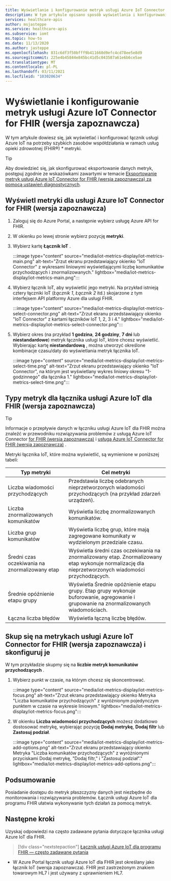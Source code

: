 ```yaml
---
title: Wyświetlanie i konfigurowanie metryk usługi Azure IoT Connector for FHIR (wersja zapoznawcza)
description: W tym artykule opisano sposób wyświetlania i konfigurowania usługi Azure IoT Connector for FHIR (wersja zapoznawcza).
services: healthcare-apis
author: msjasteppe
ms.service: healthcare-apis
ms.subservice: iomt
ms.topic: how-to
ms.date: 11/13/2020
ms.author: jasteppe
ms.openlocfilehash: 831c6df3f50bfff9b411660d9efc4cd78ee5e8d9
ms.sourcegitcommit: 225e4b45844e845bc41d5c043587a61e6b6ce5ae
ms.translationtype: MT
ms.contentlocale: pl-PL
ms.lasthandoff: 03/11/2021
ms.locfileid: "103020634"
---
```

# <a name="display-and-configure-azure-iot-connector-for-fhir-preview-metrics"></a>Wyświetlanie i konfigurowanie metryk usługi Azure IoT Connector for FHIR (wersja zapoznawcza) 

W tym artykule dowiesz się, jak wyświetlać i konfigurować łącznik usługi Azure IoT na potrzeby szybkich zasobów współdziałania w ramach usług opieki zdrowotnej (FHIR&#174;) * metryki.

> [!TIP]
> Aby dowiedzieć się, jak skonfigurować eksportowanie danych metryk, postępuj zgodnie ze wskazówkami zawartymi w temacie [Eksportowanie metryk usługi Azure IoT Connector for FHIR (wersja zapoznawcza) za pomocą ustawień diagnostycznych](iot-metrics-diagnostics-export.md).

## <a name="display-metrics-for-azure-iot-connector-for-fhir-preview"></a>Wyświetl metryki dla usługi Azure IoT Connector for FHIR (wersja zapoznawcza)

1. Zaloguj się do Azure Portal, a następnie wybierz usługę Azure API for FHIR. 

2. W okienku po lewej stronie wybierz pozycję **metryki**. 

3. Wybierz kartę **Łącznik IoT** .

   :::image type="content" source="media/iot-metrics-display/iot-metrics-main.png" alt-text="Zrzut ekranu przedstawiający okienko &quot;IoT Connector&quot; z wykresami liniowymi wyświetlającymi liczbę komunikatów przychodzących i znormalizowanych." lightbox="media/iot-metrics-display/iot-metrics-main.png"::: 

4. Wybierz łącznik IoT, aby wyświetlić jego metryki. Na przykład istnieją cztery łączniki IoT (*Łącznik 1*, *Łącznik 2* itd.) skojarzone z tym interfejsem API platformy Azure dla usługi FHIR.

   :::image type="content" source="media/iot-metrics-display/iot-metrics-select-connector.png" alt-text="Zrzut ekranu przedstawiający okienko &quot;IoT Connector&quot; z kartami łączników IoT 1, 2, 3 i 4." lightbox="media/iot-metrics-display/iot-metrics-select-connector.png"::: 

5. Wybierz okres (na przykład **1 godzina**, **24 godziny**, **7 dni** lub **niestandardowe**) metryk łącznika usługi IoT, które chcesz wyświetlić. Wybierając kartę **niestandardową** , można utworzyć określone kombinacje czasu/daty do wyświetlania metryk łącznika IoT.

   :::image type="content" source="media/iot-metrics-display/iot-metrics-select-time.png" alt-text="Zrzut ekranu przedstawiający okienko &quot;IoT Connector&quot;, na którym jest wyświetlany wykres liniowy okresu &quot;1-godzinnego&quot; dla łącznika 1." lightbox="media/iot-metrics-display/iot-metrics-select-time.png"::: 
 
## <a name="metric-types-for-azure-iot-connector-for-fhir-preview"></a>Typy metryk dla łącznika usługi Azure IoT dla FHIR (wersja zapoznawcza) 

> [!TIP]
> Informacje o przepływie danych w łączniku usługi Azure IoT dla FHIR można znaleźć w przewodniku rozwiązywania problemów z usługą Azure IoT Connector [for FHIR (wersja zapoznawcza)](iot-data-flow.md) i [usługą Azure IoT Connector for FHIR (wersja zapoznawcza)](iot-troubleshoot-guide.md) .

Metryki łącznika IoT, które można wyświetlić, są wymienione w poniższej tabeli:

|Typ metryki|Cel metryki| 
|-----------|--------------|
|Liczba wiadomości przychodzących|Przedstawia liczbę odebranych nieprzetworzonych wiadomości przychodzących (na przykład zdarzeń urządzeń).|
|Liczba znormalizowanych komunikatów|Wyświetla liczbę znormalizowanych komunikatów.|
|Liczba grup komunikatów|Wyświetla liczbę grup, które mają zagregowane komunikaty w wydzielonym przedziale czasu.|
|Średni czas oczekiwania na znormalizowany etap|Wyświetla średni czas oczekiwania na znormalizowany etap. Znormalizowany etap wykonuje normalizację dla nieprzetworzonych wiadomości przychodzących.|
|Średnie opóźnienie etapu grupy|Wyświetla Średnie opóźnienie etapu grupy. Etap grupy wykonuje buforowanie, agregowanie i grupowanie na znormalizowanych wiadomościach.| 
|Łączna liczba błędów|Wyświetla łączną liczbę błędów.| 

## <a name="focus-on-and-configure-azure-iot-connector-for-fhir-preview-metrics"></a>Skup się na metrykach usługi Azure IoT Connector for FHIR (wersja zapoznawcza) i skonfiguruj je

W tym przykładzie skupmy się na **liczbie metryk komunikatów przychodzących** .

1. Wybierz punkt w czasie, na którym chcesz się skoncentrować.

   :::image type="content" source="media/iot-metrics-display/iot-metrics-focus.png" alt-text="Zrzut ekranu przedstawiający okienko Metryka &quot;Liczba komunikatów przychodzących&quot; z wyróżnionym pojedynczym punktem w czasie na wykresie liniowym." lightbox="media/iot-metrics-display/iot-metrics-focus.png"::: 

2. W okienku **Liczba wiadomości przychodzących** możesz dodatkowo dostosować metrykę, wybierając pozycję **Dodaj metrykę**, **Dodaj filtr** lub **Zastosuj podział**. 

   :::image type="content" source="media/iot-metrics-display/iot-metrics-add-options.png" alt-text="Zrzut ekranu przedstawiający okienko Metryka &quot;Liczba komunikatów przychodzących&quot; z wyróżnionymi przyciskami Dodaj metrykę, &quot;Dodaj filtr,&quot; i &quot;Zastosuj podział&quot;." lightbox="media/iot-metrics-display/iot-metrics-add-options.png"::: 

## <a name="conclusion"></a>Podsumowanie 
Posiadanie dostępu do metryk płaszczyzny danych jest niezbędne do monitorowania i rozwiązywania problemów. Łącznik usługi Azure IoT dla programu FHIR ułatwia wykonywanie tych działań za pomocą metryk. 

## <a name="next-steps"></a>Następne kroki

Uzyskaj odpowiedzi na często zadawane pytania dotyczące łącznika usługi Azure IoT dla FHIR.

>[!div class="nextstepaction"]
>[Łącznik usługi Azure IoT dla programu FHIR — często zadawane pytania](fhir-faq.md)

* W Azure Portal łącznik usługi Azure IoT dla FHIR jest określany jako łącznik IoT (wersja zapoznawcza). FHIR jest zastrzeżonym znakiem towarowym HL7 i jest używany z uprawnieniem HL7. 
